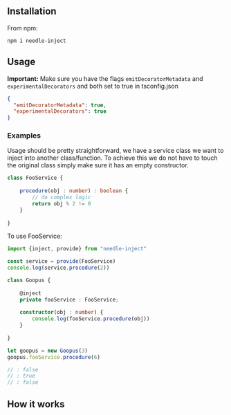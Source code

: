 

## Installation

From npm:

```commandline
npm i needle-inject
```

## Usage

**Important:** Make sure you have the flags `emitDecoratorMetadata` and `experimentalDecorators` and both set to true in tsconfig.json

```json
{
  "emitDecoratorMetadata": true,
  "experimentalDecorators": true
}
```

### Examples

Usage should be pretty straightforward, we have a service class we want to inject into another class/function. To achieve this we do not have to touch the original class simply make sure it has an empty constructor.

```typescript
class FooService {
    
    procedure(obj : number) : boolean {
        // do complex logic
        return obj % 2 != 0 
    }
    
}
```

To use FooService:

```typescript
import {inject, provide} from "needle-inject"

const service = provide(FooService)
console.log(service.procedure(2))

class Goopus {
    
    @inject
    private fooService : FooService;
    
    constructor(obj : number) {
        console.log(fooService.procedure(obj))
    }
    
}

let goopus = new Goopus(3)
goopus.fooService.procedure(6)

// : false
// : true
// : false

```




## How it works